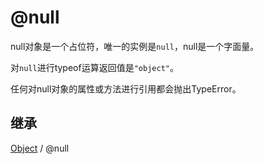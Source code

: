 # @null

null对象是一个占位符，唯一的实例是`null`，null是一个字面量。

对`null`进行typeof运算返回值是`"object"`。

任何对null对象的属性或方法进行引用都会抛出TypeError。

## 继承

[Object](Object.md) / @null


